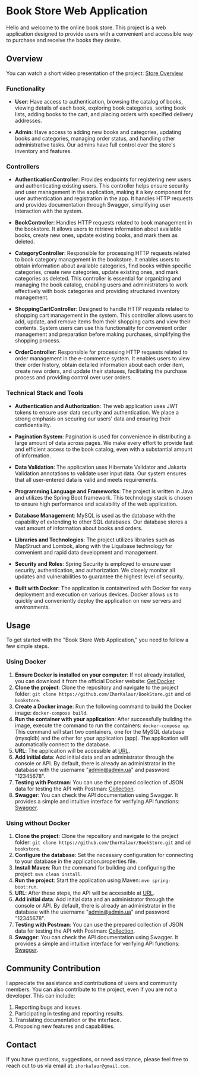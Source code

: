 # Book Store Web Application

Hello and welcome to the online book store. This project is a web application designed to provide users with a convenient and accessible way to purchase and receive the books they desire.

## Overview

You can watch a short video presentation of the project: [Store Overview](https://www.loom.com/share/28eb2fac38354307b9b1f1358581d13c)

### Functionality

- **User**: Have access to authentication, browsing the catalog of books, viewing details of each book, exploring book categories, sorting book lists, adding books to the cart, and placing orders with specified delivery addresses.

- **Admin**: Have access to adding new books and categories, updating books and categories, managing order status, and handling other administrative tasks. Our admins have full control over the store's inventory and features.

### Controllers

- **AuthenticationController**: Provides endpoints for registering new users and authenticating existing users. This controller helps ensure security and user management in the application, making it a key component for user authentication and registration in the app. It handles HTTP requests and provides documentation through Swagger, simplifying user interaction with the system.

- **BookController**: Handles HTTP requests related to book management in the bookstore. It allows users to retrieve information about available books, create new ones, update existing books, and mark them as deleted.

- **CategoryController**: Responsible for processing HTTP requests related to book category management in the bookstore. It enables users to obtain information about available categories, find books within specific categories, create new categories, update existing ones, and mark categories as deleted. This controller is essential for organizing and managing the book catalog, enabling users and administrators to work effectively with book categories and providing structured inventory management.

- **ShoppingCartController**: Designed to handle HTTP requests related to shopping cart management in the system. This controller allows users to add, update, and remove items from their shopping carts and view their contents. System users can use this functionality for convenient order management and preparation before making purchases, simplifying the shopping process.

- **OrderController**: Responsible for processing HTTP requests related to order management in the e-commerce system. It enables users to view their order history, obtain detailed information about each order item, create new orders, and update their statuses, facilitating the purchase process and providing control over user orders.

### Technical Stack and Tools

- **Authentication and Authorization**: The web application uses JWT tokens to ensure user data security and authentication. We place a strong emphasis on securing our users' data and ensuring their confidentiality.

- **Pagination System**: Pagination is used for convenience in distributing a large amount of data across pages. We make every effort to provide fast and efficient access to the book catalog, even with a substantial amount of information.

- **Data Validation**: The application uses Hibernate Validator and Jakarta Validation annotations to validate user input data. Our system ensures that all user-entered data is valid and meets requirements.

- **Programming Language and Frameworks**: The project is written in Java and utilizes the Spring Boot framework. This technology stack is chosen to ensure high performance and scalability of the web application.

- **Database Management**: MySQL is used as the database with the capability of extending to other SQL databases. Our database stores a vast amount of information about books and orders.

- **Libraries and Technologies**: The project utilizes libraries such as MapStruct and Lombok, along with the Liquibase technology for convenient and rapid data development and management.

- **Security and Roles**: Spring Security is employed to ensure user security, authentication, and authorization. We closely monitor all updates and vulnerabilities to guarantee the highest level of security.

- **Built with Docker**: The application is containerized with Docker for easy deployment and execution on various devices. Docker allows us to quickly and conveniently deploy the application on new servers and environments.

## Usage

To get started with the "Book Store Web Application," you need to follow a few simple steps.

### Using Docker

1. **Ensure Docker is installed on your computer**: If not already installed, you can download it from the official Docker website: [Get Docker](https://www.docker.com/get-started)
2. **Clone the project**: Clone the repository and navigate to the project folder: `git clone https://github.com/IhorKalaur/BookStore.git` and `cd bookstore`.
3. **Create a Docker image**: Run the following command to build the Docker image: `docker-compose build`.
4. **Run the container with your application**: After successfully building the image, execute the command to run the containers: `docker-compose up`. This command will start two containers, one for the MySQL database (mysqldb) and the other for your application (app). The application will automatically connect to the database.
5. **URL**: The application will be accessible at [URL](http://localhost:8081/api).
6. **Add initial data**: Add initial data and an administrator through the console or API. By default, there is already an administrator in the database with the username "admin@admin.ua" and password "12345678".
7. **Testing with Postman**: You can use the prepared collection of JSON data for testing the API with Postman: [Collection](BookStoreApp.postman_collection.json).
8. **Swagger**: You can check the API documentation using Swagger. It provides a simple and intuitive interface for verifying API functions: [Swagger](http://localhost:8081/api/swagger-ui/index.html).

### Using without Docker

1. **Clone the project**: Clone the repository and navigate to the project folder: `git clone https://github.com/IhorKalaur/BookStore.git` and `cd bookstore`.
2. **Configure the database**: Set the necessary configuration for connecting to your database in the application.properties file.
3. **Install Maven**: Run the command for building and configuring the project: `mvn clean install`.
4. **Run the project**: Start the application using Maven: `mvn spring-boot:run`.
5. **URL**: After these steps, the API will be accessible at [URL](http://localhost:8080/api).
6. **Add initial data**: Add initial data and an administrator through the console or API. By default, there is already an administrator in the database with the username "admin@admin.ua" and password "12345678".
7. **Testing with Postman**: You can use the prepared collection of JSON data for testing the API with Postman: [Collection](BookStoreApp.postman_collection.json).
8. **Swagger**: You can check the API documentation using Swagger. It provides a simple and intuitive interface for verifying API functions: [Swagger](http://localhost:8080/api/swagger-ui/index.html).

## Community Contribution

I appreciate the assistance and contributions of users and community members. You can also contribute to the project, even if you are not a developer. This can include:

1. Reporting bugs and issues.
2. Participating in testing and reporting results.
3. Translating documentation or the interface.
4. Proposing new features and capabilities.

## Contact

If you have questions, suggestions, or need assistance, please feel free to reach out to us via email at: `ihorkalaur@gmail.com`.
